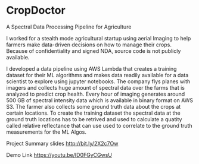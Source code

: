 # CropDoctor
A Spectral Data Processing Pipeline for Agriculture

I worked for a stealth mode agricultural startup using aerial Imaging to help farmers make data-driven decisions on how to manage their crops. 
Because of confidentiality and signed NDA, source code is not publicly available.

I developed a data pipeline using AWS Lambda that creates a training dataset for their ML algorithms and makes data readily available for a data scientist to explore using jupyter notebooks. The company flys planes with imagers and collects huge amount of spectral data over the farms that is analyzed to predict crop health. Every hour of imaging generates around 500 GB of spectral intensity data which is available in binary format on AWS S3. The farmer also collects some ground truth data about the crops at certain locations. To create the training dataset the spectral data at the ground truth locations has to be retrived and used to calculate a quatity called relative reflectance that can use used to correlate to the ground truth measurements for the ML Algos. 


Project Summary slides
http://bit.ly/2X2c7Ow

Demo Link
https://youtu.be/ID0FGyCGwsU



